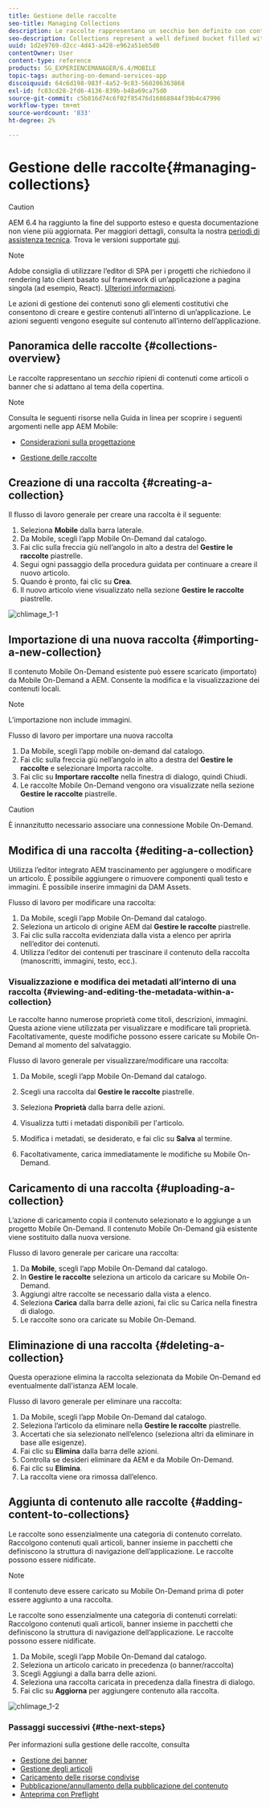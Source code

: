 ```yaml
---
title: Gestione delle raccolte
seo-title: Managing Collections
description: Le raccolte rappresentano un secchio ben definito con contenuti quali articoli o banner adatti al tema della copertina. Segui questa pagina per ulteriori informazioni.
seo-description: Collections represent a well defined bucket filled with content such as articles or banners that suits the cover's theme. Follow this page to learn more.
uuid: 1d2e9769-d2cc-4d43-a428-e962a51eb5d0
contentOwner: User
content-type: reference
products: SG_EXPERIENCEMANAGER/6.4/MOBILE
topic-tags: authoring-on-demand-services-app
discoiquuid: 64c6d198-983f-4a52-9c83-560206363868
exl-id: fc83cd28-2fd6-4136-839b-b48a69ca75d0
source-git-commit: c5b816d74c6f02f85476d16868844f39b4c47996
workflow-type: tm+mt
source-wordcount: '833'
ht-degree: 2%

---
```


# Gestione delle raccolte{#managing-collections}

>[!CAUTION]
>
>AEM 6.4 ha raggiunto la fine del supporto esteso e questa documentazione non viene più aggiornata. Per maggiori dettagli, consulta la nostra [periodi di assistenza tecnica](https://helpx.adobe.com/it/support/programs/eol-matrix.html). Trova le versioni supportate [qui](https://experienceleague.adobe.com/docs/).

>[!NOTE]
>
>Adobe consiglia di utilizzare l’editor di SPA per i progetti che richiedono il rendering lato client basato sul framework di un’applicazione a pagina singola (ad esempio, React). [Ulteriori informazioni](/help/sites-developing/spa-overview.md).

Le azioni di gestione dei contenuti sono gli elementi costitutivi che consentono di creare e gestire contenuti all’interno di un’applicazione. Le azioni seguenti vengono eseguite sul contenuto all’interno dell’applicazione.

## Panoramica delle raccolte {#collections-overview}

Le raccolte rappresentano un *secchio* ripieni di contenuti come articoli o banner che si adattano al tema della copertina.

>[!NOTE]
>
>Consulta le seguenti risorse nella Guida in linea per scoprire i seguenti argomenti nelle app AEM Mobile:
>
>* [Considerazioni sulla progettazione](https://helpx.adobe.com/digital-publishing-solution/help/design-app.html)
>
>* [Gestione delle raccolte](https://helpx.adobe.com/digital-publishing-solution/help/creating-collections.html)
>


## Creazione di una raccolta {#creating-a-collection}

Il flusso di lavoro generale per creare una raccolta è il seguente:

1. Seleziona **Mobile** dalla barra laterale.
1. Da Mobile, scegli l’app Mobile On-Demand dal catalogo.
1. Fai clic sulla freccia giù nell’angolo in alto a destra del **Gestire le raccolte** piastrelle.
1. Segui ogni passaggio della procedura guidata per continuare a creare il nuovo articolo.
1. Quando è pronto, fai clic su **Crea**.
1. Il nuovo articolo viene visualizzato nella sezione **Gestire le raccolte** piastrelle.

![chlimage_1-1](assets/chlimage_1-1.gif)

## Importazione di una nuova raccolta {#importing-a-new-collection}

Il contenuto Mobile On-Demand esistente può essere scaricato (importato) da Mobile On-Demand a AEM. Consente la modifica e la visualizzazione dei contenuti locali.

>[!NOTE]
>
>L’importazione non include immagini.

Flusso di lavoro per importare una nuova raccolta

1. Da Mobile, scegli l’app mobile on-demand dal catalogo.
1. Fai clic sulla freccia giù nell’angolo in alto a destra del **Gestire le raccolte** e selezionare Importa raccolte.
1. Fai clic su **Importare raccolte** nella finestra di dialogo, quindi Chiudi.
1. Le raccolte Mobile On-Demand vengono ora visualizzate nella sezione **Gestire le raccolte** piastrelle.

>[!CAUTION]
>
>È innanzitutto necessario associare una connessione Mobile On-Demand.

## Modifica di una raccolta {#editing-a-collection}

Utilizza l’editor integrato AEM trascinamento per aggiungere o modificare un articolo. È possibile aggiungere o rimuovere componenti quali testo e immagini. È possibile inserire immagini da DAM Assets.

Flusso di lavoro per modificare una raccolta:

1. Da Mobile, scegli l’app Mobile On-Demand dal catalogo.
1. Seleziona un articolo di origine AEM dal **Gestire le raccolte** piastrelle.
1. Fai clic sulla raccolta evidenziata dalla vista a elenco per aprirla nell’editor dei contenuti.
1. Utilizza l’editor dei contenuti per trascinare il contenuto della raccolta (manoscritti, immagini, testo, ecc.).

### Visualizzazione e modifica dei metadati all’interno di una raccolta {#viewing-and-editing-the-metadata-within-a-collection}

Le raccolte hanno numerose proprietà come titoli, descrizioni, immagini. Questa azione viene utilizzata per visualizzare e modificare tali proprietà. Facoltativamente, queste modifiche possono essere caricate su Mobile On-Demand al momento del salvataggio.

Flusso di lavoro generale per visualizzare/modificare una raccolta:

1. Da Mobile, scegli l’app Mobile On-Demand dal catalogo.
1. Scegli una raccolta dal **Gestire le raccolte** piastrelle.

1. Seleziona **Proprietà** dalla barra delle azioni.
1. Visualizza tutti i metadati disponibili per l&#39;articolo.
1. Modifica i metadati, se desiderato, e fai clic su **Salva** al termine.
1. Facoltativamente, carica immediatamente le modifiche su Mobile On-Demand.

## Caricamento di una raccolta {#uploading-a-collection}

L’azione di caricamento copia il contenuto selezionato e lo aggiunge a un progetto Mobile On-Demand. Il contenuto Mobile On-Demand già esistente viene sostituito dalla nuova versione.

Flusso di lavoro generale per caricare una raccolta:

1. Da **Mobile**, scegli l’app Mobile On-Demand dal catalogo.
1. In **Gestire le raccolte** seleziona un articolo da caricare su Mobile On-Demand.
1. Aggiungi altre raccolte se necessario dalla vista a elenco.
1. Seleziona **Carica** dalla barra delle azioni, fai clic su Carica nella finestra di dialogo.
1. Le raccolte sono ora caricate su Mobile On-Demand.

## Eliminazione di una raccolta {#deleting-a-collection}

Questa operazione elimina la raccolta selezionata da Mobile On-Demand ed eventualmente dall&#39;istanza AEM locale.

Flusso di lavoro generale per eliminare una raccolta:

1. Da Mobile, scegli l’app Mobile On-Demand dal catalogo.
1. Seleziona l’articolo da eliminare nella **Gestire le raccolte** piastrelle.
1. Accertati che sia selezionato nell’elenco (seleziona altri da eliminare in base alle esigenze).
1. Fai clic su **Elimina** dalla barra delle azioni.
1. Controlla se desideri eliminare da AEM e da Mobile On-Demand.
1. Fai clic su **Elimina**.
1. La raccolta viene ora rimossa dall’elenco.

## Aggiunta di contenuto alle raccolte {#adding-content-to-collections}

Le raccolte sono essenzialmente una categoria di contenuto correlato. Raccolgono contenuti quali articoli, banner insieme in pacchetti che definiscono la struttura di navigazione dell’applicazione. Le raccolte possono essere nidificate.

>[!NOTE]
>
>Il contenuto deve essere caricato su Mobile On-Demand prima di poter essere aggiunto a una raccolta.

Le raccolte sono essenzialmente una categoria di contenuti correlati: Raccolgono contenuti quali articoli, banner insieme in pacchetti che definiscono la struttura di navigazione dell’applicazione. Le raccolte possono essere nidificate.

1. Da Mobile, scegli l’app Mobile On-Demand dal catalogo.
1. Seleziona un articolo caricato in precedenza (o banner/raccolta)
1. Scegli Aggiungi a dalla barra delle azioni.
1. Seleziona una raccolta caricata in precedenza dalla finestra di dialogo.
1. Fai clic su **Aggiorna** per aggiungere contenuto alla raccolta.

![chlimage_1-2](assets/chlimage_1-2.gif)

### Passaggi successivi {#the-next-steps}

Per informazioni sulla gestione delle raccolte, consulta

* [Gestione dei banner](/help/mobile/mobile-on-demand-managing-banners.md)
* [Gestione degli articoli](/help/mobile/mobile-on-demand-managing-articles.md)
* [Caricamento delle risorse condivise](/help/mobile/mobile-on-demand-shared-resources.md)
* [Pubblicazione/annullamento della pubblicazione del contenuto](/help/mobile/mobile-on-demand-publishing-unpublishing.md)
* [Anteprima con Preflight](/help/mobile/aem-mobile-manage-ondemand-services.md)
